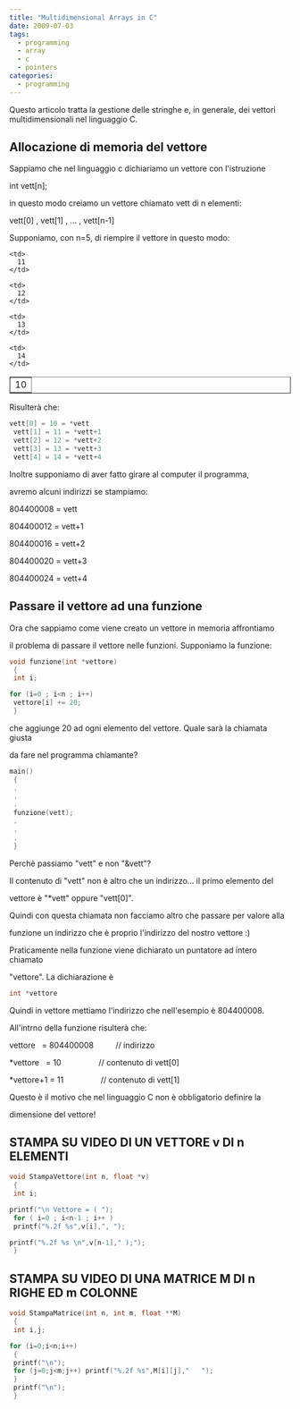 ```yaml
---
title: "Multidimensional Arrays in C"
date: 2009-07-03
tags:
  - programming
  - array
  - c
  - pointers
categories:
  - programming
---
```

Questo articolo tratta la gestione delle stringhe e, in generale, dei vettori multidimensionali nel linguaggio C.

## Allocazione di memoria del vettore

Sappiamo che nel linguaggio c dichiariamo un vettore con l'istruzione

int vett[n];

in questo modo creiamo un vettore chiamato vett di n elementi:

<!-- truncate -->

vett[0] , vett[1] , ... , vett[n-1]

Supponiamo, con n=5, di riempire il vettore in questo modo:

<table border="1">
  <tr>
    <td>
      10
    </td>

    <td>
      11
    </td>

    <td>
      12
    </td>

    <td>
      13
    </td>

    <td>
      14
    </td>
  </tr>
</table>

Risulterà che:

```c
vett[0] = 10 = *vett
 vett[1] = 11 = *vett+1
 vett[2] = 12 = *vett+2
 vett[3] = 13 = *vett+3
 vett[4] = 14 = *vett+4
```

Inoltre supponiamo di aver fatto girare al computer il programma,

avremo alcuni indirizzi se stampiamo:

804400008 = vett

804400012 = vett+1

804400016 = vett+2

804400020 = vett+3

804400024 = vett+4

## Passare il vettore ad una funzione

Ora che sappiamo come viene creato un vettore in memoria affrontiamo

il problema di passare il vettore nelle funzioni. Supponiamo la funzione:

```c
void funzione(int *vettore)
 {
 int i;

for (i=0 ; i<n ; i++)
 vettore[i] += 20;
 }
```

che aggiunge 20 ad ogni elemento del vettore. Quale sarà la chiamata giusta

da fare nel programma chiamante?

```c
main()
 {
 .
 .
 .
 funzione(vett);
 .
 .
 .
 }
```

Perchè passiamo "vett" e non "&vett"?

Il contenuto di "vett" non è altro che un indirizzo... il primo elemento del

vettore è "*vett" oppure "vett[0]".

Quindi con questa chiamata non facciamo altro che passare per valore alla

funzione un indirizzo che è proprio l'indirizzo del nostro vettore :)

Praticamente nella funzione viene dichiarato un puntatore ad intero chiamato

"vettore". La dichiarazione è

```c
int *vettore
```

Quindi in vettore mettiamo l'indirizzo che nell'esempio è 804400008.

All'intrno della funzione risulterà che:

vettore    = 804400008          // indirizzo

*vettore   = 10                 // contenuto di vett[0]

*vettore+1 = 11                 // contenuto di vett[1]

Questo è il motivo che nel linguaggio C non è obbligatorio definire la

dimensione del vettore!

## STAMPA SU VIDEO DI UN VETTORE v DI n ELEMENTI

```c
void StampaVettore(int n, float *v)
 {
 int i;

printf("\n Vettore = ( ");
 for ( i=0 ; i<n-1 ; i++ )
 printf("%.2f %s",v[i],", ");

printf("%.2f %s \n",v[n-1]," );");
 }
```

## STAMPA SU VIDEO DI UNA MATRICE M DI n RIGHE ED m COLONNE

```c
void StampaMatrice(int n, int m, float **M)
 {
 int i,j;

for (i=0;i<n;i++)
 {
 printf("\n");
 for (j=0;j<m;j++) printf("%.2f %s",M[i][j],"   ");
 }
 printf("\n");
 }
```
